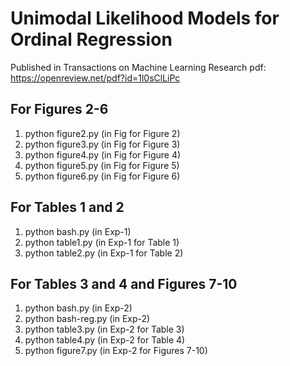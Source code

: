 # Unimodal Likelihood Models for Ordinal Regression
Published in Transactions on Machine Learning Research
pdf: https://openreview.net/pdf?id=1l0sClLiPc

## For Figures 2-6
1. python figure2.py (in Fig for Figure 2)
2. python figure3.py (in Fig for Figure 3)
3. python figure4.py (in Fig for Figure 4)
4. python figure5.py (in Fig for Figure 5)
5. python figure6.py (in Fig for Figure 6)

## For Tables 1 and 2
1. python bash.py (in Exp-1)
2. python table1.py (in Exp-1 for Table 1)
3. python table2.py (in Exp-1 for Table 2)

## For Tables 3 and 4 and Figures 7-10
1. python bash.py (in Exp-2)
2. python bash-reg.py (in Exp-2)
3. python table3.py (in Exp-2 for Table 3)
4. python table4.py (in Exp-2 for Table 4)
5. python figure7.py (in Exp-2 for Figures 7-10)